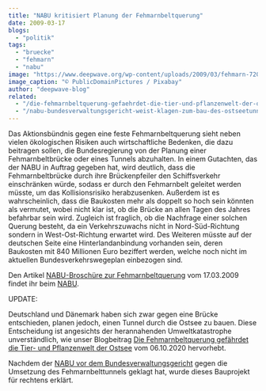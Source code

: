 ```yaml
---
title: "NABU kritisiert Planung der Fehmarnbeltquerung"
date: 2009-03-17
blogs: 
  - "politik"
tags: 
  - "bruecke"
  - "fehmarn"
  - "nabu"
image: "https://www.deepwave.org/wp-content/uploads/2009/03/fehmarn-72094_1280.jpg"
image_caption: "© PublicDomainPictures / Pixabay"
author: "deepwave-blog"
related: 
  - "/die-fehmarnbeltquerung-gefaehrdet-die-tier-und-pflanzenwelt-der-ostsee/"
  - "/nabu-bundesverwaltungsgericht-weist-klagen-zum-bau-des-ostseetunnels-ab/"
---
```


Das Aktionsbündnis gegen eine feste Fehmarnbeltquerung sieht neben vielen ökologischen Risiken auch wirtschaftliche Bedenken, die dazu beitragen sollen, die Bundesregierung von der Planung einer Fehmarnbeltbrücke oder eines Tunnels abzuhalten. In einem Gutachten, das der NABU in Auftrag gegeben hat, wird deutlich, dass die Fehmarnbeltbrücke durch ihre Brückenpfeiler den Schiffsverkehr einschränken würde, sodass er durch den Fehmarnbelt geleitet werden müsste, um das Kollisionsrisiko herabzusenken. Außerdem ist es wahrscheinlich, dass die Baukosten mehr als doppelt so hoch sein könnten als vermutet, wobei nicht klar ist, ob die Brücke an allen Tagen des Jahres befahrbar sein wird. Zugleich ist fraglich, ob die Nachfrage einer solchen Querung besteht, da ein Verkehrszuwachs nicht in Nord-Süd-Richtung sondern in West-Ost-Richtung erwartet wird. Des Weiteren müsste auf der deutschen Seite eine Hinterlandanbindung vorhanden sein, deren Baukosten mit 840 Millionen Euro beziffert werden, welche noch nicht im aktuellen Bundesverkehrswegeplan einbezogen sind.

Den Artikel [NABU-Broschüre zur Fehmarnbeltquerung](https://www.nabu.de/news/2009/10730.html) vom 17.03.2009 findet ihr beim [NABU](https://www.nabu.de/).

UPDATE:

Deutschland und Dänemark haben sich zwar gegen eine Brücke entschieden, planen jedoch, einen Tunnel durch die Ostsee zu bauen. Diese Entscheidung ist angesichts der herannahenden Umweltkatastrophe unverständlich, wie unser Blogbeitrag [Die Fehmarnbeltquerung gefährdet die Tier- und Pflanzenwelt der Ostsee](https://www.deepwave.org/die-fehmarnbeltquerung-gefaehrdet-die-tier-und-pflanzenwelt-der-ostsee/) vom 06.10.2020 hervorhebt.

Nachdem der [NABU vor dem Bundesverwaltungsgericht](https://www.deepwave.org/nabu-bundesverwaltungsgericht-weist-klagen-zum-bau-des-ostseetunnels-ab/) gegen die Umsetzung des Fehmarnbelttunnels geklagt hat, wurde dieses Bauprojekt für rechtens erklärt.
